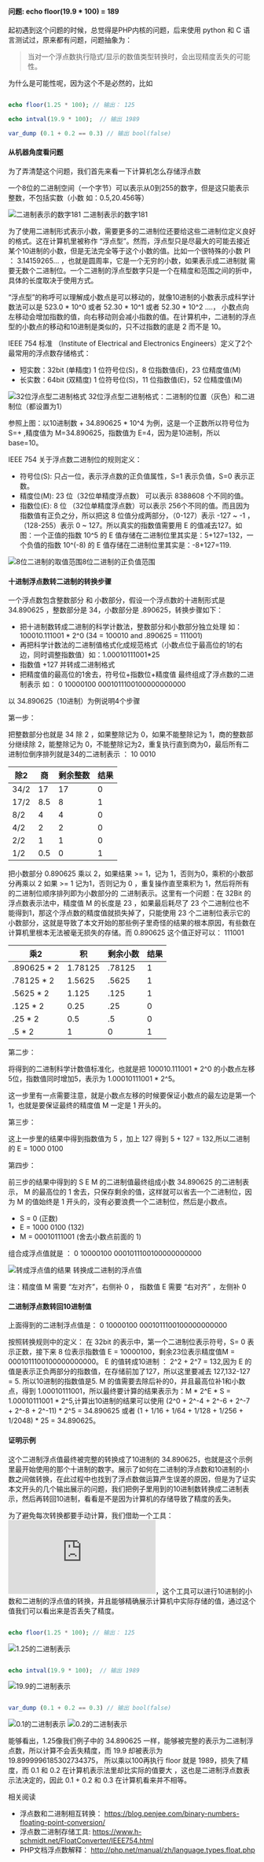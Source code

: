 
#### 问题: echo floor(19.9 * 100) = 189

起初遇到这个问题的时候，总觉得是PHP内核的问题，后来使用 python 和 C 语言测试过，原来都有问题，问题抽象为：

>当对一个浮点数执行隐式/显示的数值类型转换时，会出现精度丢失的可能性。

为什么是可能性呢，因为这个不是必然的，比如

```php

echo floor(1.25 * 100); // 输出： 125

echo intval(19.9 * 100);  // 输出 1989

var_dump (0.1 + 0.2 == 0.3) // 输出 bool(false)

```

#### 从机器角度看问题

为了弄清楚这个问题，我们首先来看一下计算机怎么存储浮点数

一个8位的二进制空间（一个字节）可以表示从0到255的数字，但是这只能表示整数，不包括实数（小数 如：0.5,20.456等）

![二进制表示的数字181](https://github.com/deanisty/notes/blob/master/float_decimal/binary-floating-point-binary-byte.png)
二进制表示的数字181

为了使用二进制形式表示小数，需要更多的二进制位还要给这些二进制位定义良好的格式。这在计算机里被称作 “浮点型”。然而，浮点型只是尽最大的可能去接近
某个10进制的小数，但是无法完全等于这个小数的值。比如一个很特殊的小数 PI ： 3.14159265… ，也就是圆周率，它是一个无穷的小数，如果表示成二进制就
需要无数个二进制位。一个二进制的浮点型数字只是一个在精度和范围之间的折中，具体的长度取决于使用方式。

“浮点型”的称呼可以理解成小数点是可以移动的，就像10进制的小数表示成科学计数法可以是 523.0 * 10^0 或者  52.30 * 10^1 或者  52.30 * 10^2 ....，
小数点向左移动会增加指数的值，向右移动则会减小指数的值。在计算机中，二进制的浮点型的小数点的移动和10进制是类似的，只不过指数的底是 2 而不是 10。

IEEE 754 标准 （Institute of Electrical and Electronics Engineers）定义了2个最常用的浮点数存储格式：

* 短实数：32bit (单精度) 1 位符号位(S)，8 位指数值(E)，23 位精度值(M)
* 长实数：64bit (双精度) 1 位符号位(S)，11 位指数值(E)，52 位精度值(M)

![32位浮点型二进制格式](https://github.com/deanisty/notes/blob/master/float_decimal/binary-floating-point-binary-short-real-32-bit.png)
32位浮点型二进制格式：二进制的位置（灰色）和二进制位（都设置为1）

参照上图：以10进制数 + 34.890625 * 10^4 为例，这是一个正数所以符号位为 S=+ ,精度值为 M=34.890625，指数值为 E=4，因为是10进制，所以 base=10。

IEEE 754 关于浮点数二进制位的规则定义：

* 符号位(S): 只占一位，表示浮点数的正负值属性，S=1 表示负值，S=0 表示正数。
* 精度位(M): 23 位（32位单精度浮点数） 可以表示 8388608 个不同的值。
* 指数位(E): 8 位 （32位单精度浮点数）可以表示 256个不同的值。而且因为指数值有正负之分，所以把这 8 位值分成两部分，（0-127）表示 -127 ~ -1 ，（128-255）表示 0 ~ 127。所以真实的指数值需要用 E 的值减去127。如图：一个正值的指数 10^5 的 E 值存储在二进制位里其实是：5+127=132，一个负值的指数 10^(-8) 的 E 值存储在二进制位里其实是：-8+127=119.

![8位二进制的取值范围](https://github.com/deanisty/notes/blob/master/float_decimal/binary-floating-point-8-bit-range.png)8位二进制的正负值范围

#### 十进制浮点数转二进制的转换步骤

一个浮点数包含整数部分 和 小数部分，假设一个浮点数的十进制形式是 34.890625 ，整数部分是 34，小数部分是 .890625，转换步骤如下：

* 把十进制数转成二进制的科学计数法，整数部分和小数部分独立处理 如： 100010.111001 * 2^0 (34 = 100010 and .890625 = 111001)
* 再把科学计数法的二进制值格式化成规范格式（小数点位于最高位的1的右边，同时调整指数值）如：1.00010111001*25
* 指数值 +127 并转成二进制格式
* 把精度值的最高位的1舍去，符号位+指数位+精度值 最终组成了浮点数的二进制表示 如：  0 10000100 0001011100100000000000

以 34.890625（10进制）为例说明4个步骤

第一步：

把整数部分也就是 34 除 2 ，如果整除记为 0，如果不能整除记为 1，商的整数部分继续除 2，能整除记为 0，不能整除记为2，重复执行直到商为0，最后所有二进制位倒序排列就是34的二进制表示 ： 10 0010

| 除2    | 商  | 剩余整数 | 结果 |
|--------|-----|----------|------|
| 34/2   | 17  | 17       | 0    |
| 17/2   | 8.5 | 8        | 1    |
| 8/2    | 4   | 4        | 0    |
| 4/2    | 2   | 2        | 0    |
| 2/2    | 1   | 1        | 0    |
| 1/2    | 0.5 | 0        | 1    |


把小数部分 0.890625 乘以 2，如果结果 >= 1，记为 1，否则为0，乘积的小数部分再乘以 2 如果 >= 1 记为1，否则记为 0 ，重复操作直至乘积为 1，然后将所有的二进制位顺序排列即为小数部分的 二进制表示。这里有一个问题：在 32Bit 的浮点数表示法中，精度值 M 的长度是 23 ，如果最后耗尽了 23 个二进制位也不能得到1，那这个浮点数的精度值就损失掉了，只能使用 23 个二进制位表示它的小数部分，这就是导致了本文开始的那些例子里奇怪的结果的根本原因，有些数在计算机里根本无法被毫无损失的存储。而 0.890625 这个值正好可以：  111001

| 乘2         | 积      | 剩余小数 | 结果 |
|-------------|---------|----------|------|
| .890625 * 2 | 1.78125 | .78125   | 1    |
| .78125 * 2  | 1.5625  | .5625    | 1    |
| .5625 * 2   | 1.125   | .125     | 1    |
| .125 * 2    | 0.25    | .25      | 0    |
| .25 * 2     | 0.5     | .5       | 0    |
| .5 * 2      | 1       | 0        | 1    |

第二步：

将得到的二进制科学计数值标准化，也就是把 100010.111001 * 2^0 的小数点左移5位，指数值同时增加5，表示为 1.00010111001 * 2^5。

这一步里有一点需要注意，就是小数点左移的时候要保证小数点的最左边是第一个 1，也就是要保证最终的精度值 M 一定是 1 开头的。

第三步：

这上一步里的结果中得到指数值为 5 ，加上 127 得到 5 + 127 = 132,所以二进制的 E = 1000 0100 

第四步：

前三步的结果中得到的 S E M 的二进制值最终组成小数 34.890625 的二进制表示， M 的最高位的 1 舍去，只保存剩余的值，这样就可以省去一个二进制位，因为 M 的值始终是 1 开头的，没有必要浪费一个二进制位，然后是小数点。

* S = 0 (正数) 
* E = 1000 0100 (132)
* M = 00010111001 (舍去小数点前面的 1)

组合成浮点值就是 ：  0 10000100 0001011100100000000000

![转成浮点值的结果](https://github.com/deanisty/notes/blob/master/float_decimal/binary-floating-point-decimal-to-binary-result.png)
转换成二进制的浮点值

注：精度值 M 需要 “左对齐”，右侧补 0 ， 指数值 E 需要 “右对齐” ，左侧补 0


#### 二进制浮点数转回10进制值

上面得到的二进制浮点值是： 0 10000100 0001011100100000000000

按照转换规则中的定义： 在 32bit 的表示中，第一个二进制位表示符号，S= 0 表示正数，接下来 8 位表示指数值 E = 10000100，剩余23位表示精度值M = 0001011100100000000000。
E 的值转成10进制 ： 2^2 + 2^7 = 132,因为 E 的值是表示正负两部分的指数值，在存储前加了127，所以这里要减去 127,132-127 = 5. 所以10进制的指数值是5.
M 的值需要去除后补的0，并且最高位补1和小数点，得到 1.00010111001，所以最终要计算的结果表示为：M * 2^E * S = 1.00010111001 * 2^5,计算出10进制的结果可以使用  (2^0 + 2^-4 + 2^-6 + 2^-7 + 2^-8 + 2^-11) * 2^5 = 34.890625 或者 (1 + 1/16 + 1/64 + 1/128 + 1/256 + 1/2048) * 25 = 34.890625。

#### 证明示例

这个二进制浮点值最终被完整的转换成了10进制的 34.890625，也就是这个示例里最开始使用的那个十进制的数字。展示了如何在二进制的浮点数和10进制的小数之间做转换，在此过程中也找到了浮点数做运算产生误差的原因，但是为了证实本文开头的几个输出展示的问题，我们把例子里用到的10进制数转换成二进制表示，然后再转回10进制，看看是不是因为计算机的存储导致了精度的丢失。

为了避免每次转换都要手动计算，我们借助一个工具：![FloatConverter](https://www.h-schmidt.net/FloatConverter/IEEE754.html)，这个工具可以进行10进制的小数和二进制的浮点值的转换，并且能够精确展示计算机中实际存储的值，通过这个值我们可以看出来是否丢失了精度。


```php

echo floor(1.25 * 100); // 输出： 125

```
![1.25的二进制表示](https://github.com/deanisty/notes/blob/master/float_decimal/1.25.png)


```php

echo intval(19.9 * 100);  // 输出 1989

```

![19.9的二进制表示](https://github.com/deanisty/notes/blob/master/float_decimal/19.9.png)


```php

var_dump (0.1 + 0.2 == 0.3) // 输出 bool(false)

```

![0.1的二进制表示](https://github.com/deanisty/notes/blob/master/float_decimal/0.1.png)
![0.2的二进制表示](https://github.com/deanisty/notes/blob/master/float_decimal/0.2.png)


能够看出，1.25像我们例子中的 34.890625 一样，能够被完整的表示为二进制浮点数，所以计算不会丢失精度，而 19.9 却被表示为 19.8999996185302734375，
所以乘以100再执行 floor 就是 1989，损失了精度，而 0.1 和 0.2 在计算机表示法里却比实际的值要大 ，这也是二进制浮点数表示法决定的，因此 0.1 + 0.2 和
0.3 在计算机看来并不相等。






相关阅读

* 浮点数和二进制相互转换： https://blog.penjee.com/binary-numbers-floating-point-conversion/
* 浮点数二进制存储工具: https://www.h-schmidt.net/FloatConverter/IEEE754.html
* PHP文档浮点数解释： http://php.net/manual/zh/language.types.float.php
